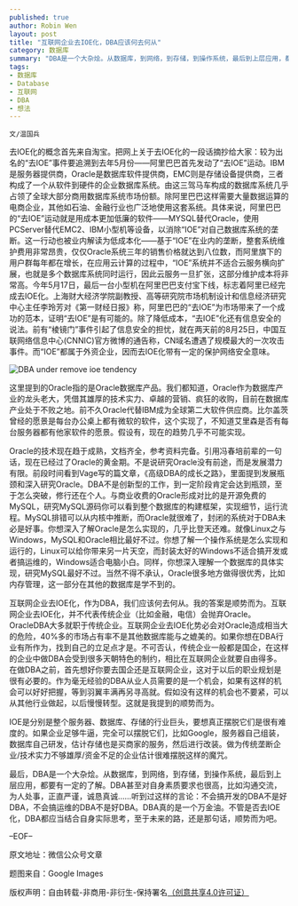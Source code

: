 ```yaml
---
published: true
author: Robin Wen
layout: post
title: "互联网企业去IOE化，DBA应该何去何从"
category: 数据库
summary: "DBA是一个大杂烩。从数据库，到网络，到存储，到操作系统，最后到上层应用，都要有一定的了解。DBA甚至对自身素质要求也很高，比如沟通交流，为人处事，正直严谨，诚恳真诚……听到过这样的言论：不会搞开发的DBA不是好DBA，不会搞运维的DBA不是好DBA。DBA真的是一个万金油。不管是否去IOE化，DBA都应当结合自身实际思考，至于未来的路，还是那句话，顺势而为吧。"
tags: 
- 数据库
- Database
- 互联网
- DBA
- 想法
---
```


`文/温国兵`

去IOE化的概念首先来自淘宝。把网上关于去IOE化的一段话摘抄给大家：较为出名的“去IOE”事件要追溯到去年5月份——阿里巴巴首先发动了“去IOE”运动。IBM是服务器提供商，Oracle是数据库软件提供商，EMC则是存储设备提供商，三者构成了一个从软件到硬件的企业数据库系统。由这三驾马车构成的数据库系统几乎占领了全球大部分商用数据库系统市场份额。除阿里巴巴这样需要大量数据运算的电商企业，其他如石油、金融行业也广泛地使用这套系统。具体来说，阿里巴巴的“去IOE”运动就是用成本更加低廉的软件——MYSQL替代Oracle，使用PCServer替代EMC2、IBM小型机等设备，以消除“IOE”对自己数据库系统的垄断。这一行动也被业内解读为低成本化——基于“IOE”在业内的垄断，整套系统维护费用非常昂贵，仅仅Oracle系统三年的销售价格就达到八位数，而阿里旗下的用户群每年都在增长，在应用云计算的过程中，“IOE”系统并不适合云服务横向扩展，也就是多个数据库系统同时运行，因此云服务一旦扩张，这部分维护成本将非常高。今年5月17日，最后一台小型机在阿里巴巴支付宝下线，标志着阿里已经完成去IOE化。上海财大经济学院副教授、高等研究院市场机制设计和信息经济研究中心主任李玲芳对《第一财经日报》称，阿里巴巴的“去IOE”为市场带来了一个成功的范本，证明“去IOE”是有可能的。除了降低成本，“去IOE”化还有信息安全的说法。前有“棱镜门”事件引起了信息安全的担忧，就在两天前的8月25日，中国互联网络信息中心(CNNIC)官方微博的通告称，CN域名遭遇了规模最大的一次攻击事件。而“IOE”都属于外资企业，因而去IOE化带有一定的保护网络安全意味。

![DBA under remove ioe tendency](http://i.imgur.com/3ff82my.jpg)

这里提到的Oracle指的是Oracle数据库产品。我们都知道，Oracle作为数据库产业的龙头老大，凭借其雄厚的技术实力、卓越的营销、疯狂的收购，目前在数据库产业处于不败之地。前不久Oracle代替IBM成为全球第二大软件供应商。比尔盖茨曾经的愿景是每台办公桌上都有微软的软件，这个实现了，不知道艾里森是否有每台服务器都有他家软件的愿景。假设有，现在的趋势几乎不可能实现。

Oracle的技术现在趋于成熟，文档齐全，参考资料完备。引用冯春培前辈的一句话，现在已经过了Oracle的黄金期。不是说研究Oracle没有前途，而是发展潜力有限。前段时间看到Vage写的篇文章，《高级DBA的成长之路》，里面提到发展瓶颈和深入研究Oracle。DBA不是创新型的工作，到一定阶段肯定会达到瓶颈，至于怎么突破，修行还在个人。与商业收费的Oracle形成对比的是开源免费的MySQL，研究MySQL源码你可以看到整个数据库的构建框架，实现细节，运行流程。MySQL排错可以从内核中推断，而Oracle就很难了，封闭的系统对于DBA未必是好事。你想深入了解Oracle是怎么实现的，几乎比登天还难。就像Linux之与Windows，MySQL和Oracle相比最好不过。你想了解一个操作系统是怎么实现和运行的，Linux可以给你带来另一片天空，而封装太好的Windows不适合搞开发或者搞运维的，Windows适合电脑小白。同样，你想深入理解一个数据库的具体实现，研究MySQL最好不过。当然不得不承认，Oracle很多地方做得很优秀，比如内存管理，这一部分在其他的数据库是学不到的。

互联网企业去IOE化，作为DBA，我们应该何去何从。我的答案是顺势而为。互联网企业去IOE化，并不代表传统企业（比如金融，电信）会抛弃Oracle。OracleDBA大多就职于传统企业。互联网企业去IOE化势必会对Oracle造成相当大的危险，40%多的市场占有率不是其他数据库能与之媲美的。如果你想在DBA行业有所作为，找到自己的立足点才是。不可否认，传统企业一般都是国企，在这样的企业中做DBA会受到很多天朝特色的制约，相比在互联网企业就要自由得多。在做DBA之前，首先想好你要去国企还是互联网企业，这对于以后的职业规划是很有必要的。作为毫无经验的DBA从业人员需要的是一个机会，如果有这样的机会可以好好把握，等到羽翼丰满再另寻高就。假如没有这样的机会也不要紧，可以从其他行业做起，以后慢慢转型。这就是我提到的顺势而为。

IOE是分别是整个服务器、数据库、存储的行业巨头，要想真正摆脱它们是很有难度的。如果企业足够牛逼，完全可以摆脱它们，比如Google，服务器自己组装，数据库自己研发，估计存储也是买商家的服务，然后进行改装。做为传统垄断企业/技术实力不够雄厚/资金不足的企业估计很难摆脱这样的魔咒。

最后，DBA是一个大杂烩。从数据库，到网络，到存储，到操作系统，最后到上层应用，都要有一定的了解。DBA甚至对自身素质要求也很高，比如沟通交流，为人处事，正直严谨，诚恳真诚……听到过这样的言论：不会搞开发的DBA不是好DBA，不会搞运维的DBA不是好DBA。DBA真的是一个万金油。不管是否去IOE化，DBA都应当结合自身实际思考，至于未来的路，还是那句话，顺势而为吧。

–EOF–

原文地址：微信公众号文章

题图来自：Google Images

版权声明：自由转载-非商用-非衍生-保持署名<a href="http://creativecommons.org/licenses/by-nc-nd/4.0/deed.zh" target="_blank">（创意共享4.0许可证）</a>
